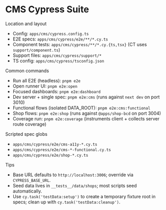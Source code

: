# CMS Cypress Suite

Location and layout
- Config: `apps/cms/cypress.config.ts`
- E2E specs: `apps/cms/cypress/e2e/**/*.cy.ts`
- Component tests: `apps/cms/cypress/**/*.cy.{ts,tsx}` (CT uses `support/component.ts`)
- Support files: `apps/cms/cypress/support/*`
- TS config: `apps/cms/cypress/tsconfig.json`

Common commands
- Run all E2E (headless): `pnpm e2e`
- Open runner UI: `pnpm e2e:open`
- Focused dashboards: `pnpm e2e:dashboard`
- Dev server + single spec: `pnpm e2e:cms` (runs against `next dev` on port 3010)
- Functional flows (isolated DATA_ROOT): `pnpm e2e:cms:functional`
- Shop flows: `pnpm e2e:shop` (runs against `@apps/shop-bcd` on port 3004)
- Coverage run: `pnpm e2e:coverage` (instruments client + collects server route coverage)

Scripted spec globs
- `apps/cms/cypress/e2e/cms-a11y-*.cy.ts`
- `apps/cms/cypress/e2e/cms-*-functional.cy.ts`
- `apps/cms/cypress/e2e/shop-*.cy.ts`

Tips
- Base URL defaults to `http://localhost:3006`; override via `CYPRESS_BASE_URL`.
- Seed data lives in `__tests__/data/shops`; most scripts seed automatically.
- Use `cy.task('testData:setup')` to create a temporary fixture root in specs; clean up with `cy.task('testData:cleanup')`.

